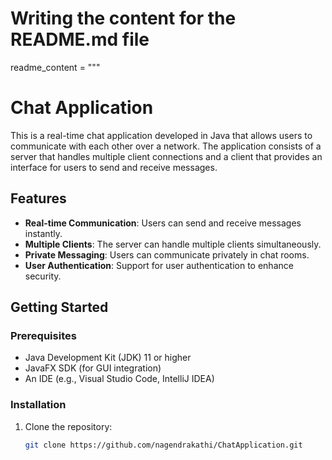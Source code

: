 # Writing the content for the README.md file

readme_content = """
# Chat Application

This is a real-time chat application developed in Java that allows users to communicate with each other over a network. The application consists of a server that handles multiple client connections and a client that provides an interface for users to send and receive messages.

## Features

- **Real-time Communication**: Users can send and receive messages instantly.
- **Multiple Clients**: The server can handle multiple clients simultaneously.
- **Private Messaging**: Users can communicate privately in chat rooms.
- **User Authentication**: Support for user authentication to enhance security.

## Getting Started

### Prerequisites

- Java Development Kit (JDK) 11 or higher
- JavaFX SDK (for GUI integration)
- An IDE (e.g., Visual Studio Code, IntelliJ IDEA)

### Installation

1. Clone the repository:
   ```bash
   git clone https://github.com/nagendrakathi/ChatApplication.git
